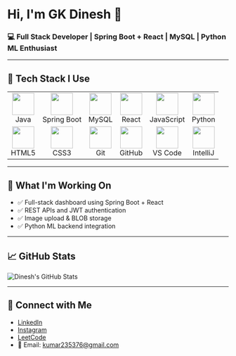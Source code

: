 # Hi, I'm GK Dinesh 👋

### 💻 Full Stack Developer | Spring Boot + React | MySQL | Python ML Enthusiast

---

## 🔧 Tech Stack I Use

<table>
  <tr>
    <td align="center"><img src="https://cdn.jsdelivr.net/gh/devicons/devicon/icons/java/java-original.svg" width="50"/><br>Java</td>
    <td align="center"><img src="https://cdn.jsdelivr.net/gh/devicons/devicon/icons/spring/spring-original.svg" width="50"/><br>Spring Boot</td>
    <td align="center"><img src="https://cdn.jsdelivr.net/gh/devicons/devicon/icons/mysql/mysql-original.svg" width="50"/><br>MySQL</td>
    <td align="center"><img src="https://cdn.jsdelivr.net/gh/devicons/devicon/icons/react/react-original.svg" width="50"/><br>React</td>
    <td align="center"><img src="https://cdn.jsdelivr.net/gh/devicons/devicon/icons/javascript/javascript-original.svg" width="50"/><br>JavaScript</td>
    <td align="center"><img src="https://cdn.jsdelivr.net/gh/devicons/devicon/icons/python/python-original.svg" width="50"/><br>Python</td>
  </tr>
  <tr>
    <td align="center"><img src="https://cdn.jsdelivr.net/gh/devicons/devicon/icons/html5/html5-original.svg" width="50"/><br>HTML5</td>
    <td align="center"><img src="https://cdn.jsdelivr.net/gh/devicons/devicon/icons/css3/css3-original.svg" width="50"/><br>CSS3</td>
    <td align="center"><img src="https://cdn.jsdelivr.net/gh/devicons/devicon/icons/git/git-original.svg" width="50"/><br>Git</td>
    <td align="center"><img src="https://cdn.jsdelivr.net/gh/devicons/devicon/icons/github/github-original.svg" width="50"/><br>GitHub</td>
    <td align="center"><img src="https://cdn.jsdelivr.net/gh/devicons/devicon/icons/vscode/vscode-original.svg" width="50"/><br>VS Code</td>
    <td align="center"><img src="https://cdn.jsdelivr.net/gh/devicons/devicon/icons/intellij/intellij-original.svg" width="50"/><br>IntelliJ</td>
  </tr>
</table>

---

## 🚀 What I'm Working On

- ✅ Full-stack dashboard using Spring Boot + React  
- ✅ REST APIs and JWT authentication  
- ✅ Image upload & BLOB storage  
- ✅ Python ML backend integration

---

## 📈 GitHub Stats

![Dinesh's GitHub Stats](https://github-readme-stats.vercel.app/api?username=dineshgk33&show_icons=true&theme=radical)

---

## 🔗 Connect with Me

- [LinkedIn](https://www.linkedin.com/in/dinesh-g-k)
- [Instagram](https://www.instagram.com/d_a_r_k_d_e_v_i_l__3_3/)
- [LeetCode](https://leetcode.com/u/DINESH_GK/)
- 📧 Email: [kumar235376@gmail.com](mailto:kumar235376@gmail.com)

